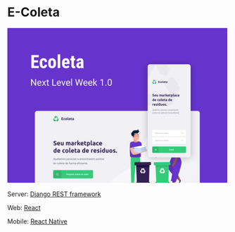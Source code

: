 # E-Coleta

<img src="capa.png" width="500">


Server: [Django REST framework](https://www.django-rest-framework.org/)

Web: [React](https://pt-br.reactjs.org/)

Mobile: [React Native](https://reactnative.dev/)
